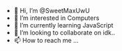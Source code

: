 - 👋 Hi, I’m @SweetMaxUwU
- 👀 I’m interested in Computers
- 🌱 I’m currently learning JavaScript
- 💞️ I’m looking to collaborate on idk..
- 📫 How to reach me ...

<!---
SweetMaxUwU/SweetMaxUwU is a ✨ special ✨ repository because its `README.md` (this file) appears on your GitHub profile.
You can click the Preview link to take a look at your changes.
--->
